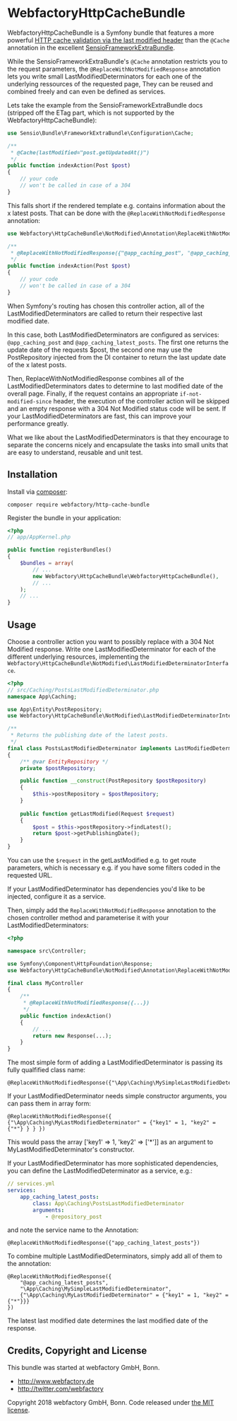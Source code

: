 # WebfactoryHttpCacheBundle

WebfactoryHttpCacheBundle is a Symfony bundle that features a more
powerful [HTTP cache validation via the last modified header] than the
```@Cache``` annotation in the excellent [SensioFrameworkExtraBundle].

[HTTP cache validation via the last modified header]: https://symfony.com/doc/current/http_cache/validation.html#validation-with-the-last-modified-header
[SensioFrameworkExtraBundle]: https://symfony.com/doc/current/bundles/SensioFrameworkExtraBundle/annotations/cache.html

While the SensioFrameworkExtraBundle's ```@Cache``` annotation restricts
you to the request parameters, the ```@ReplaceWithNotModifiedResponse```
annotation lets you write small LastModifiedDeterminators for each one
of the underlying ressources of the requested page, They can be reused
and combined freely and can even be defined as services.

Lets take the example from the SensioFrameworkExtraBundle docs (stripped
off the ETag part, which is not supported by the
WebfactoryHttpCacheBundle):

```php
use Sensio\Bundle\FrameworkExtraBundle\Configuration\Cache;

/**
 * @Cache(lastModified="post.getUpdatedAt()")
 */
public function indexAction(Post $post)
{
    // your code
    // won't be called in case of a 304
}
```

This falls short if the rendered template e.g. contains information
about the x latest posts. That can be done with the
```@ReplaceWithNotModifiedResponse``` annotation:

```php
use Webfactory\HttpCacheBundle\NotModified\Annotation\ReplaceWithNotModifiedResponse;

/**
 * @ReplaceWithNotModifiedResponse({"@app_caching_post", "@app_caching_latest_posts"})
 */
public function indexAction(Post $post)
{
    // your code
    // won't be called in case of a 304
}
```

When Symfony's routing has chosen this controller action, all of the
LastModifiedDeterminators are called to return their respective last
modified date.

In this case, both LastModifiedDeterminators are configured as services:
```@app_caching_post``` and ```@app_caching_latest_posts```. The first
one returns the update date of the requests $post, the second one may
use the PostRepository injected from the DI container to return the last
update date of the x latest posts.

Then, ReplaceWithNotModifiedResponse combines all of the
LastModifiedDeterminators dates to determine to last modified date of
the overall page. Finally, if the request contains an appropriate
```if-not-modified-since``` header, the execution of the controller
action will be skipped and an empty response with a 304 Not Modified
status code will be sent. If your LastModifiedDeterminators are fast,
this can improve your performance greatly.

What we like about the LastModifiedDeterminators is that they encourage
to separate the concerns nicely and encapsulate the tasks into small
units that are easy to understand, reusable and unit test.
   


## Installation

Install via [composer](https://getcomposer.org/):

    composer require webfactory/http-cache-bundle

Register the bundle in your application:

```php
<?php
// app/AppKernel.php

public function registerBundles()
{
    $bundles = array(
        // ...
        new Webfactory\HttpCacheBundle\WebfactoryHttpCacheBundle(),
        // ...
    );
    // ...
}
```



## Usage

Choose a controller action you want to possibly replace with a 304 Not Modified response. Write one LastModifiedDeterminator for each
of the different underlying resources, implementing the ```Webfactory\HttpCacheBundle\NotModified\LastModifiedDeterminatorInterface```.

```php
<?php
// src/Caching/PostsLastModifiedDeterminator.php
namespace App\Caching;

use App\Entity\PostRepository;
use Webfactory\HttpCacheBundle\NotModified\LastModifiedDeterminatorInterface;

/**
 * Returns the publishing date of the latest posts.
 */
final class PostsLastModifiedDeterminator implements LastModifiedDeterminatorInterface
{
    /** @var EntityRepository */
    private $postRepository;

    public function __construct(PostRepository $postRepository)
    {
        $this->postRepository = $postRepository;
    }
    
    public function getLastModified(Request $request)
    {
        $post = $this->postRepository->findLatest();
        return $post->getPublishingDate();
    }
}
```

You can use the ```$request``` in the getLastModified e.g. to get route parameters, which is necessary e.g. if you have
some filters coded in the requested URL.

If your LastModifiedDeterminator has dependencies you'd like to be injected, configure it as a service.

Then, simply add the ```ReplaceWithNotModifiedResponse``` annotation to the chosen controller method and parameterise it
with your LastModifiedDeterminators:

```php
<?php

namespace src\Controller;

use Symfony\Component\HttpFoundation\Response;
use Webfactory\HttpCacheBundle\NotModified\Annotation\ReplaceWithNotModifiedResponse;

final class MyController
{
    /**
     * @ReplaceWithNotModifiedResponse({...})
     */
    public function indexAction()
    {
        // ...
        return new Response(...);
    }
}
```

The most simple form of adding a LastModifiedDeterminator is passing its fully qualfified class name:

    @ReplaceWithNotModifiedResponse({"\App\Caching\MySimpleLastModifiedDeterminator"})

If your LastModifiedDeterminator needs simple constructor arguments, you can pass them in array form:

    @ReplaceWithNotModifiedResponse({ {"\App\Caching\MyLastModifiedDeterminator" = {"key1" = 1, "key2" = {"*"} } } })

This would pass the array ['key1' => 1, 'key2' => ['*']] as an argument to MyLastModifiedDeterminator's constructor.

If your LastModifiedDeterminator has more sophisticated dependencies, you can define the LastModifiedDeterminator as a service, e.g.:

```yaml
// services.yml
services:
    app_caching_latest_posts:
        class: App\Caching\PostsLastModifiedDeterminator
        arguments:
            - @repository_post
```

and note the service name to the Annotation:

    @ReplaceWithNotModifiedResponse({"app_caching_latest_posts"})

To combine multiple LastModifiedDeterminators, simply add all of them to the annotation:
 
    @ReplaceWithNotModifiedResponse({
        "@app_caching_latest_posts",
        "\App\Caching\MySimpleLastModifiedDeterminator",
        {"\App\Caching\MyLastModifiedDeterminator" = {"key1" = 1, "key2" = {"*"}}}
    })
 
The latest last modified date determines the last modified date of the response.



## Credits, Copyright and License

This bundle was started at webfactory GmbH, Bonn.

- <http://www.webfactory.de>
- <http://twitter.com/webfactory>

Copyright 2018 webfactory GmbH, Bonn. Code released under [the MIT license](LICENSE).

